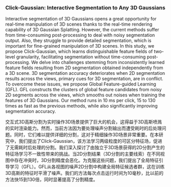 ### Click-Gaussian: Interactive Segmentation to Any 3D Gaussians

Interactive segmentation of 3D Gaussians opens a great opportunity for real-time manipulation of 3D scenes thanks to the real-time rendering capability of 3D Gaussian Splatting. However, the current methods suffer from time-consuming post-processing to deal with noisy segmentation output. Also, they struggle to provide detailed segmentation, which is important for fine-grained manipulation of 3D scenes. In this study, we propose Click-Gaussian, which learns distinguishable feature fields of two-level granularity, facilitating segmentation without time-consuming post-processing. We delve into challenges stemming from inconsistently learned feature fields resulting from 2D segmentation obtained independently from a 3D scene. 3D segmentation accuracy deteriorates when 2D segmentation results across the views, primary cues for 3D segmentation, are in conflict. To overcome these issues, we propose Global Feature-guided Learning (GFL). GFL constructs the clusters of global feature candidates from noisy 2D segments across the views, which smooths out noises when training the features of 3D Gaussians. Our method runs in 10 ms per click, 15 to 130 times as fast as the previous methods, while also significantly improving segmentation accuracy.

交互式3D高斯分割为实时操作3D场景提供了巨大的机会，这得益于3D高斯喷溅的实时渲染能力。然而，当前方法因为要处理噪声分割输出而遭受耗时的后处理问题。同时，它们难以提供详细的分割，这对于精细操作3D场景非常重要。在本研究中，我们提出了Click-Gaussian，该方法学习两级粒度的可区分特征场，促进了无需耗时后处理的分割。我们深入探讨了由独立于3D场景获得的2D分割产生的特征场学习不一致性带来的挑战。当2D分割结果（3D分割的主要线索）在不同视图中存在冲突时，3D分割精度会恶化。为克服这些问题，我们提出了全局特征引导学习（GFL）。GFL从各视图的噪声2D分割中构建全局特征候选者群，这在训练3D高斯的特征时平滑了噪声。我们的方法每次点击运行时间为10毫秒，比以前的方法快15到130倍，同时显著提高了分割精度。

